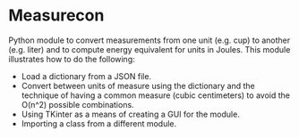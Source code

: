 # Measurecon
Python module to convert measurements from one unit (e.g. cup) to another (e.g. liter) and to compute energy equivalent for units in Joules.
This module illustrates how to do the following:
- Load a dictionary from a JSON file.
- Convert between units of measure using the dictionary and the technique of having a common measure (cubic centimeters) to avoid the O(n^2) possible combinations.
- Using TKinter as a means of creating a GUI for the module.
- Importing a class from a different module.

